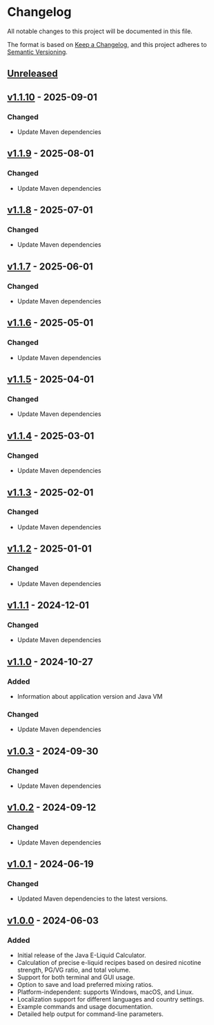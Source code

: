 # Changelog

All notable changes to this project will be documented in this file.

The format is based on [Keep a Changelog](https://keepachangelog.com/en/1.0.0/),
and this project adheres to [Semantic Versioning](https://semver.org/spec/v2.0.0.html).

## [Unreleased]

## [v1.1.10] - 2025-09-01
### Changed
- Update Maven dependencies

## [v1.1.9] - 2025-08-01
### Changed
- Update Maven dependencies

## [v1.1.8] - 2025-07-01
### Changed
- Update Maven dependencies

## [v1.1.7] - 2025-06-01
### Changed
- Update Maven dependencies

## [v1.1.6] - 2025-05-01
### Changed
- Update Maven dependencies

## [v1.1.5] - 2025-04-01
### Changed
- Update Maven dependencies

## [v1.1.4] - 2025-03-01
### Changed
- Update Maven dependencies

## [v1.1.3] - 2025-02-01
### Changed
- Update Maven dependencies

## [v1.1.2] - 2025-01-01
### Changed
- Update Maven dependencies

## [v1.1.1] - 2024-12-01
### Changed
- Update Maven dependencies

## [v1.1.0] - 2024-10-27
### Added
- Information about application version and Java VM

### Changed
- Update Maven dependencies

## [v1.0.3] - 2024-09-30
### Changed
- Update Maven dependencies

## [v1.0.2] - 2024-09-12
### Changed
- Update Maven dependencies

## [v1.0.1] - 2024-06-19
### Changed
- Updated Maven dependencies to the latest versions.

## [v1.0.0] - 2024-06-03
### Added
- Initial release of the Java E-Liquid Calculator.
- Calculation of precise e-liquid recipes based on desired nicotine strength, PG/VG ratio, and total volume.
- Support for both terminal and GUI usage.
- Option to save and load preferred mixing ratios.
- Platform-independent: supports Windows, macOS, and Linux.
- Localization support for different languages and country settings.
- Example commands and usage documentation.
- Detailed help output for command-line parameters.

[unreleased]: https://github.com/kirbylink/java-e-liquid-calculator/compare/main...HEAD
[v1.1.10]: https://github.com/kirbylink/java-e-liquid-calculator/compare/v1.1.9...v1.1.10
[v1.1.9]: https://github.com/kirbylink/java-e-liquid-calculator/compare/v1.1.8...v1.1.9
[v1.1.8]: https://github.com/kirbylink/java-e-liquid-calculator/compare/v1.1.7...v1.1.8
[v1.1.7]: https://github.com/kirbylink/java-e-liquid-calculator/compare/v1.1.6...v1.1.7
[v1.1.6]: https://github.com/kirbylink/java-e-liquid-calculator/compare/v1.1.5...v1.1.6
[v1.1.5]: https://github.com/kirbylink/java-e-liquid-calculator/compare/v1.1.4...v1.1.5
[v1.1.4]: https://github.com/kirbylink/java-e-liquid-calculator/compare/v1.1.3...v1.1.4
[v1.1.3]: https://github.com/kirbylink/java-e-liquid-calculator/compare/v1.1.2...v1.1.3
[v1.1.2]: https://github.com/kirbylink/java-e-liquid-calculator/compare/v1.1.1...v1.1.2
[v1.1.1]: https://github.com/kirbylink/java-e-liquid-calculator/compare/v1.1.0...v1.1.1
[v1.1.0]: https://github.com/kirbylink/java-e-liquid-calculator/compare/v1.0.3...v1.1.0
[v1.0.3]: https://github.com/kirbylink/java-e-liquid-calculator/compare/v1.0.2...v1.0.3
[v1.0.2]: https://github.com/kirbylink/java-e-liquid-calculator/compare/v1.0.1...v1.0.2
[v1.0.1]: https://github.com/kirbylink/java-e-liquid-calculator/compare/v1.0.0...v1.0.1
[v1.0.0]: https://github.com/kirbylink/java-e-liquid-calculator/releases/tag/v1.0.0
